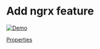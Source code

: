 # Add ngrx feature

<p>
    <a target="_blank" rel="noopener noreferrer" href="https://github.com/srleecode/vscode-domain-schematics-extension/blob/main/gifs/add-ngrx-feature.gif?raw=true">
        <img src="https://github.com/srleecode/vscode-domain-schematics-extension/blob/main/gifs/add-ngrx-feature.gif?raw=true" alt="Demo" style="max-width:100%;">
    </a>
</p>

[Properties](https://ngrx.io/guide/schematics/feature)